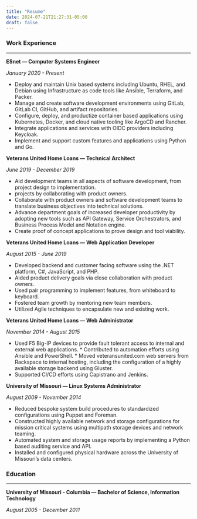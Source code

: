 ```yaml
---
title: "Resume"
date: 2024-07-21T21:27:31-05:00
draft: false
---
```



### Work Experience
---

**ESnet — Computer Systems Engineer**

*January 2020 - Present*

* Deploy and maintain Unix based systems including Ubuntu, RHEL, and Debian using Infrastructure as code tools like Ansible, Terraform, and Packer.
* Manage and create software development environments using GitLab, GitLab CI, GitHub, and artifact repositories.
* Configure, deploy, and productize container based applications using Kubernetes, Docker, and cloud native tooling like ArgoCD and Rancher.
* Integrate applications and services with OIDC providers including Keycloak.
* Implement and support custom features and applications using Python and Go.


**Veterans United Home Loans — Technical Architect**

*June 2019 - December 2019*
* Aid development teams in all aspects of software development, from project design to implementation.
* projects by collaborating with product owners.
* Collaborate with product owners and software development teams to translate business objectives into technical solutions.
* Advance department goals of increased developer productivity by adopting new tools such as API Gateway, Service Orchestrators, and Business Process Model and Notation engine.
* Create proof of concept applications to prove design and tool viability.

**Veterans United Home Loans — Web Application Developer**

*August 2015 - June 2019*

* Developed backend and customer facing software using the .NET platform, C#, JavaScript, and PHP.
* Aided product delivery goals via close collaboration with product owners.
* Used pair programming to implement features, from whiteboard to keyboard.
* Fostered team growth by mentoring new team members.
* Utilized Agile techniques to encapsulate new and existing work.

**Veterans United Home Loans — Web Administrator**

*November 2014 - August 2015*

* Used F5 Big-IP devices to provide fault tolerant access to internal and external web applications.  * Contributed to automation efforts using Ansible and PowerShell.  * Moved veteransunited.com web servers from Rackspace to internal hosting, including the configuration of a highly available storage backend using Gluster. 
* Supported CI/CD efforts using Capistrano and Jenkins.

**University of Missouri — Linux Systems Administrator**

*August 2009 - November 2014*

* Reduced bespoke system build procedures to standardized configurations using Puppet and Foreman.
* Constructed highly available network and storage configurations for mission critical systems using multipath storage devices and network teaming.
* Automated system and storage usage reports by implementing a Python based auditing service and API.
* Installed and configured physical hardware across the University of Missouri’s data centers.

### Education
---
**University of Missouri - Columbia — Bachelor of Science, Information Technology**

*August 2005 - December 2011*
